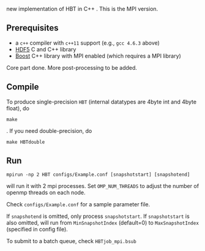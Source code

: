 new implementation of HBT in C++ . This is the MPI version.

## Prerequisites

- a `c++` compiler with `c++11` support (e.g., `gcc 4.6.3` above)
- [HDF5](https://www.hdfgroup.org/) C and C++ library
- [Boost](http://www.boost.org/) C++ library with MPI enabled (which requires a MPI library)

Core part done. More post-processing to be added.

## Compile
To produce single-precision `HBT` (internal datatypes are 4byte int and 4byte float), do

	make

. If you need double-precision, do

    make HBTdouble
 
## Run

    mpirun -np 2 HBT configs/Example.conf [snapshotstart] [snapshotend]

will run it with 2 mpi processes. Set `OMP_NUM_THREADS` to adjust the number of openmp threads on each node.

Check `configs/Example.conf` for a sample parameter file.

If `snapshotend` is omitted, only process `snapshotstart`. If `snapshotstart` is also omitted, will run from `MinSnapshotIndex` (default=0) to `MaxSnapshotIndex` (specified in config file).

To submit to a batch queue, check `HBTjob_mpi.bsub`
